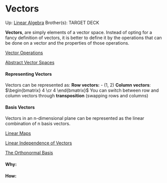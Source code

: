 # Vectors

Up: [Linear Algebra](linear_algebra)
Brother(s):
TARGET DECK

**Vectors**, are simply elements of a vector space. Instead of opting for a fancy definition of vectors, it is better to define it by the operations that can be done on a vector and the properties of those operations.


[Vector Operations](vector_operations)

	
[Abstract Vector Spaces](abstract_vector_spaces)

#### Representing Vectors
Vectors can be represented as:
	**Row vectors:** - (1, 2)
	**Column vectors**: $\begin{bmatrix} 4 \cr 4 \end{bmatrix}$
	You can switch between row and column vectors through **transposition** (swapping rows and columns)


#### Basis Vectors
Vectors in an n-dimensional plane can be represented as the linear combination of n basis vectors.

[Linear Maps](linear_maps)

[Linear Independence of Vectors](linear_independence_of_vectors)

[The Orthonormal Basis](the_orthonormal_basis)






























#### Why:
#### How:









